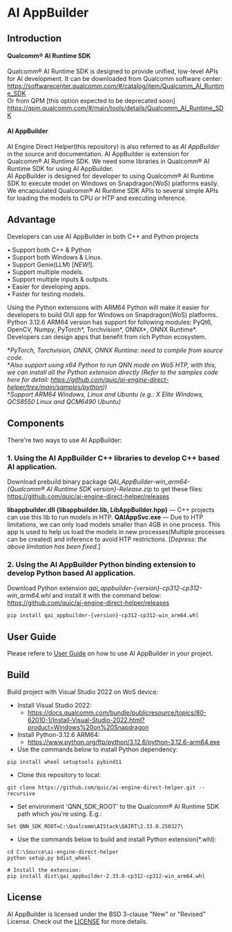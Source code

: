 # AI AppBuilder

## Introduction
#### Qualcomm® AI Runtime SDK
Qualcomm® AI Runtime SDK is designed to provide unified, low-level APIs for AI development. It can be downloaded from Qualcomm software center:<br>
https://softwarecenter.qualcomm.com/#/catalog/item/Qualcomm_AI_Runtime_SDK <br>
Or from QPM [this option expected to be deprecated soon]<br>
https://qpm.qualcomm.com/#/main/tools/details/Qualcomm_AI_Runtime_SDK

#### AI AppBuilder
AI Engine Direct Helper(this repository) is also referred to as *AI AppBuilder* in the source and documentation. AI AppBuilder is extension for Qualcomm® AI Runtime SDK. We need some libraries in Qualcomm® AI Runtime SDK for using AI AppBuilder. <br>
AI AppBuilder is designed for developer to using Qualcomm® AI Runtime SDK to execute model on Windows on Snapdragon(WoS) platforms easily. We encapsulated Qualcomm® AI Runtime SDK APIs to several simple APIs for loading the models to CPU or HTP and executing inference.

## Advantage

Developers can use AI AppBuilder in both C++ and Python projects <br>

• Support both C++ & Python <br>
• Support both Windows & Linux. <br>
• Support Genie(LLM) [*NEW!*]. <br>
• Support multiple models. <br>
• Support multiple inputs & outputs. <br>
• Easier for developing apps. <br>
• Faster for testing models. <br>

Using the Python extensions with ARM64 Python will make it easier for developers to build GUI app for Windows on Snapdragon(WoS) platforms. Python 3.12.6 ARM64 version has support for following modules: PyQt6, OpenCV, Numpy, PyTorch*, Torchvision*, ONNX*, ONNX Runtime*. Developers can design apps that benefit from rich Python ecosystem. <br>

**PyTorch, Torchvision, ONNX, ONNX Runtime: need to compile from source code.* <br>
**Also support using x64 Python to run QNN mode on WoS HTP, with this, we can install all the Python extension directly (Refer to the samples code here for detail: https://github.com/quic/ai-engine-direct-helper/tree/main/samples/python))* <br>
**Support ARM64 Windows, Linux and Ubuntu (e.g.: X Elite Windows, QCS8550 Linux and QCM6490 Ubuntu)*

## Components
There're two ways to use AI AppBuilder:
### 1. Using the AI AppBuilder C++ libraries to develop C++ based AI application.
Download prebuild binary package *QAI_AppBuilder-win_arm64-{Qualcomm® AI Runtime SDK version}-Release.zip* to get these files: https://github.com/quic/ai-engine-direct-helper/releases

**libappbuilder.dll {libappbuilder.lib, LibAppBuilder.hpp}** –– C++ projects can use this lib to run models in HTP.
**QAIAppSvc.exe** –– Due to HTP limitations, we can only load models smaller than 4GB in one process. This app is used to help us load the models in new processes(Multiple processes can be created) and inference to avoid HTP restrictions. [*Depress: the above limitation has been fixed.*]

### 2. Using the AI AppBuilder Python binding extension to develop Python based AI application.
Download Python extension *qai_appbuilder-{version}-cp312-cp312-win_arm64.whl* and install it with the command below:
https://github.com/quic/ai-engine-direct-helper/releases

```
pip install qai_appbuilder-{version}-cp312-cp312-win_arm64.whl
```

## User Guide
Please refere to [User Guide](docs/user_guide.md) on how to use AI AppBuilder in your project.

## Build
Build project with Visual Studio 2022 on WoS device:<br>
- Install Visual Studio 2022: 
  - https://docs.qualcomm.com/bundle/publicresource/topics/80-62010-1/Install-Visual-Studio-2022.html?product=Windows%20on%20Snapdragon
- Install Python-3.12.6 ARM64: 
  - https://www.python.org/ftp/python/3.12.6/python-3.12.6-arm64.exe
- Use the commands below to install Python dependency: 
```
pip install wheel setuptools pybind11
```
- Clone this repository to local: 
```
git clone https://github.com/quic/ai-engine-direct-helper.git --recursive
```
- Set environment 'QNN_SDK_ROOT' to the Qualcomm® AI Runtime SDK path which you're using. E.g.:
```
Set QNN_SDK_ROOT=C:\Qualcomm\AIStack\QAIRT\2.33.0.250327\
```
- Use the commands below to build and install Python extension(*.whl): 
```
cd C:\Source\ai-engine-direct-helper
python setup.py bdist_wheel

# Install the extension:
pip install dist\qai_appbuilder-2.33.0-cp312-cp312-win_arm64.whl
```

## License
AI AppBuilder is licensed under the BSD 3-clause "New" or "Revised" License. Check out the [LICENSE](LICENSE) for more details.
